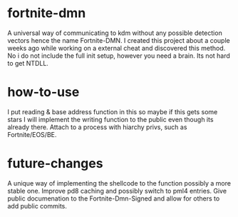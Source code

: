 # fortnite-dmn
A universal way of communicating to kdm without any possible detection vectors hence the name Fortnite-DMN.
I created this project about a couple weeks ago while working on a external cheat and discovered this method. 
No i do not include the full init setup, however you need a brain. Its not hard to get NTDLL. 

# how-to-use
I put reading & base address function in this so maybe if this gets some stars I will implement the writing function to the public even though its already there.
Attach to a process with hiarchy privs, such as Fortnite/EOS/BE.

# future-changes
A unique way of implementing the shellcode to the function possibly a more stable one. 
Improve pd8 caching and possibly switch to pml4 entries.
Give public documenation to the Fortnite-Dmn-Signed and allow for others to add public commits.

